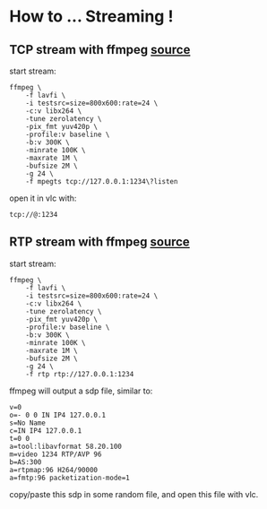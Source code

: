 # How to ... Streaming !

## TCP stream with ffmpeg [source](https://superuser.com/questions/1480038/ffmpeg-stream-test-pattern-to-vlc-via-tcp)

start stream:
```
ffmpeg \
    -f lavfi \
    -i testsrc=size=800x600:rate=24 \
    -c:v libx264 \
    -tune zerolatency \
    -pix_fmt yuv420p \
    -profile:v baseline \
    -b:v 300K \
    -minrate 100K \
    -maxrate 1M \
    -bufsize 2M \
    -g 24 \
    -f mpegts tcp://127.0.0.1:1234\?listen
```

open it in vlc with:
```
tcp://@:1234
```

## RTP stream with ffmpeg [source](https://superuser.com/questions/1480038/ffmpeg-stream-test-pattern-to-vlc-via-tcp)

start stream:
```
ffmpeg \
    -f lavfi \
    -i testsrc=size=800x600:rate=24 \
    -c:v libx264 \
    -tune zerolatency \
    -pix_fmt yuv420p \
    -profile:v baseline \
    -b:v 300K \
    -minrate 100K \
    -maxrate 1M \
    -bufsize 2M \
    -g 24 \
    -f rtp rtp://127.0.0.1:1234
```

ffmpeg will output a sdp file, similar to:

```
v=0
o=- 0 0 IN IP4 127.0.0.1
s=No Name
c=IN IP4 127.0.0.1
t=0 0
a=tool:libavformat 58.20.100
m=video 1234 RTP/AVP 96
b=AS:300
a=rtpmap:96 H264/90000
a=fmtp:96 packetization-mode=1
```

copy/paste this sdp in some random file, and open this file with vlc.
